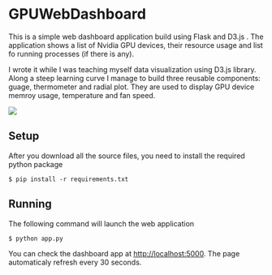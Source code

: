 # GPUWebDashboard

This is a simple web dashboard application build using Flask and D3.js . The application shows a list of Nvidia GPU devices, their resource usage and list fo running processes (if there is any). 

I wrote it while I was teaching myself data visualization using D3.js library. Along a steep learning curve I manage to build three reusable components: guage, thermometer and radial plot. They are used to display GPU device memroy usage, temperature and fan speed.

![](https://raw.githubusercontent.com/isrish/GPUWebDashboard/master/img/screenV2.png)

## Setup
After you download all the source files, you need to install the required python package
```
$ pip install -r requirements.txt
```
## Running
The following command  will launch the web application 
```
$ python app.py
```
You can check the dashboard app at <a href="http://localhost:5000">http://localhost:5000</a>. The page automaticaly refresh every 30 seconds.  


